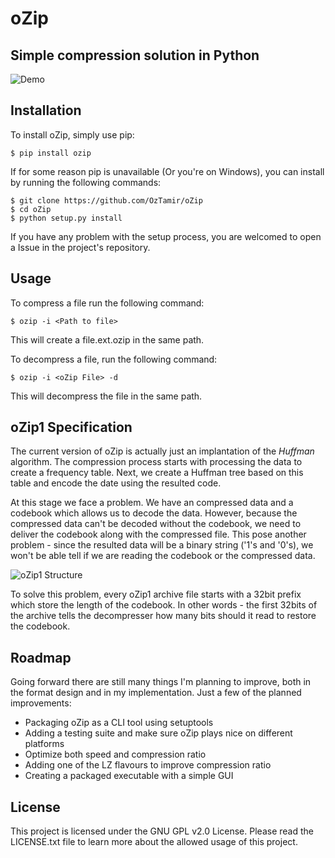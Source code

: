 oZip
====

## Simple compression solution in Python

![Demo](https://raw2.github.com/OzTamir/oZip/master/demo.png)

## Installation
To install oZip, simply use pip:

	$ pip install ozip

If for some reason pip is unavailable (Or you're on Windows), you can install by running the following commands:

	$ git clone https://github.com/OzTamir/oZip
	$ cd oZip
	$ python setup.py install

If you have any problem with the setup process, you are welcomed to open a Issue in the project's repository.

## Usage
To compress a file run the following command:

	$ ozip -i <Path to file>

This will create a file.ext.ozip in the same path.

To decompress a file, run the following command:

	$ ozip -i <oZip File> -d

This will decompress the file in the same path.

## oZip1 Specification

The current version of oZip is actually just an implantation of the *Huffman* algorithm. The compression process starts with processing the data to create a frequency table. Next, we create a Huffman tree based on this table and encode the date using the resulted code.

At this stage we face a problem. We have an compressed data and a codebook which allows us to decode the data. However, because the compressed data can't be decoded without the codebook, we need to deliver the codebook along with the compressed file. This pose another problem - since the resulted data will be a binary string ('1's and '0's), we won't be able tell if we are reading the codebook or the compressed data.

![oZip1 Structure](http://www.poweruser.co.il/wp-content/uploads/2014/08/oZip1-Structure.png)

To solve this problem, every oZip1 archive file starts with a 32bit prefix which store the length of the codebook. In other words - the first 32bits of the archive tells the decompresser how many bits should it read to restore the codebook.


## Roadmap

Going forward there are still many things I'm planning to improve, both in the format design and in my implementation. Just a few of the planned improvements:

*   Packaging oZip as a CLI tool using setuptools
*   Adding a testing suite and make sure oZip plays nice on different platforms
*   Optimize both speed and compression ratio
*   Adding one of the LZ flavours to improve compression ratio
*   Creating a packaged executable with a simple GUI

## License
This project is licensed under the GNU GPL v2.0 License. Please read the LICENSE.txt file to learn more about the allowed usage of this project.

